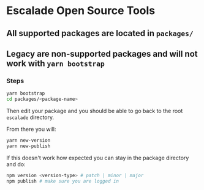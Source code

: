 # Escalade Open Source Tools

## All supported packages are located in `packages/`

## Legacy are non-supported packages and will not work with `yarn bootstrap`

### Steps

```bash
yarn bootstrap
cd packages/<package-name>
```

Then edit your package and you should be able to go back to the root `escalade` directory.

From there you will:

```bash
yarn new-version
yarn new-publish
```

If this doesn't work how expected you can stay in the package directory and do:

```bash
npm version <version-type> # patch | minor | major
npm publish # make sure you are logged in
```

